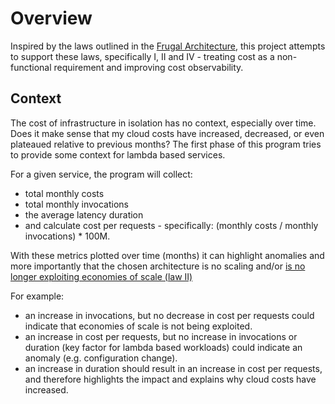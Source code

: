 # Overview
Inspired by the laws outlined in the [Frugal Architecture](https://thefrugalarchitect.com/laws/make-cost-a-non-functional-requirement.html), this project attempts to support these laws, specifically I, II and IV - treating cost as a non-functional requirement and improving cost observability. 

## Context
The cost of infrastructure in isolation has no context, especially over time. Does it make sense that my cloud costs have increased, decreased, or even plateaued relative to previous months? The first phase of this program tries to provide some context for lambda based services. 

For a given service, the program will collect:
- total monthly costs
- total monthly invocations
- the average latency duration
- and calculate cost per requests - specifically: (monthly costs / monthly invocations) * 100M.

With these metrics plotted over time (months) it can highlight anomalies and more importantly that the chosen architecture is no scaling and/or [is no longer exploiting economies of scale (law II)](https://thefrugalarchitect.com/laws/systems-that-last-align-cost-to-business.html) 

For example:
- an increase in invocations, but no decrease in cost per requests could indicate that economies of scale is not being exploited.
- an increase in cost per requests, but no increase in invocations or duration (key factor for lambda based workloads) could indicate an anomaly (e.g. configuration change).
- an increase in duration should result in an increase in cost per requests, and therefore highlights the impact and explains why cloud costs have increased.
